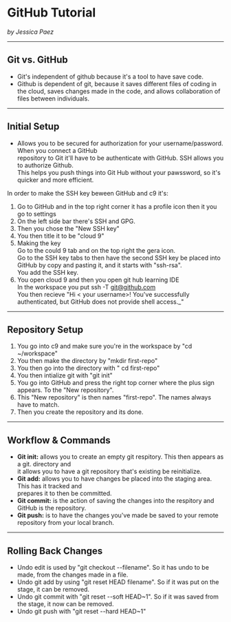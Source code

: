 # GitHub Tutorial

_by Jessica Paez_

---
## Git vs. GitHub
* Git's independent of github because it's a tool to have save code.   
* Github is dependent of git, because it saves different files of coding in the cloud, saves changes made in the code, and allows collaboration of files between individuals.


---
## Initial Setup

* Allows you to be secured for authorization for your username/password. When you connect a GitHub  
repository to Git it'll have to be authenticate with GitHub. SSH allows you to authorize Github.  
This helps you push things into Git Hub without your pawssword, so it's quicker and more efficient.  
   
In order to make the SSH key beween GitHub and c9 it's:
1. Go to GitHub and in the top right corner it has a profile icon then it you go to settings 
2. On the left side bar there's SSH and GPG.
3. Then you chose the "New SSH key"
4. You then title it to be "cloud 9"
5. Making the key  
    Go to the could 9 tab and on the top right the gera icon.  
    Go to the SSH key tabs to then have the second SSH key be placed into GitHub by copy and pasting it, and it starts with "ssh-rsa".  
You add the SSH key. 
6. You open cloud 9 and then you open git hub learning IDE  
       In the workspace you put ssh -T git@github.com  
       You then recieve "Hi < your username>! You've successfully authenticated, but GitHub does not provide shell access._"
 
---
## Repository Setup
1. You go into c9 and make sure you're in the workspace by "cd ~/workspace"
2. You then make the directory by "mkdir first-repo"
3. You then go into the directory with " cd first-repo"
4. You then intialize git with "git init"
5. You go into GitHub and press the right top corner where the plus sign appears. To the "New repository".
6. This "New repository" is then names "first-repo". The names always have to match.
7. Then you create the repository and its done.


---
## Workflow & Commands
* **Git init:** allows you to create an empty git respitory. This then appears as a git. directory and  
 it allows you to have a git repository that's existing be reinitialize.  
* **Git add:** allows you to have changes be placed into the staging area. This has it tracked and   
 prepares it to then be committed.  
* **Git commit:** is the action of saving the changes into the respitory and GitHub is the repository.
* **Git push:** is to have the changes you've made be saved to your remote repository from your local branch.


---
## Rolling Back Changes
* Undo edit is used by "git checkout --filename". So it has undo to be made, from the changes made in a file.
* Undo git add by using "git reset HEAD filename". So if it was put on the stage, it can be removed.
* Undo git commit with "git reset --soft HEAD~1". So if it was saved from the stage, it now can be removed.
* Undo git push with "git reset --hard HEAD~1"